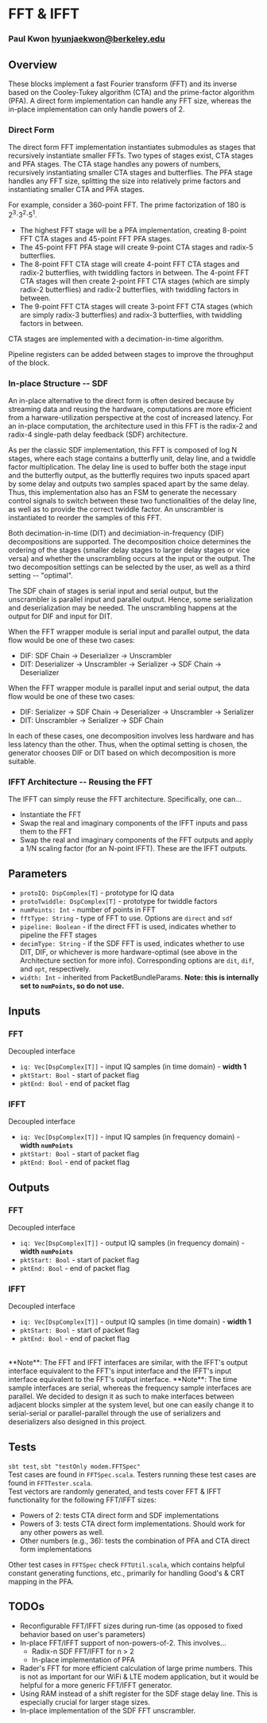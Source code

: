 # FFT & IFFT
### Paul Kwon <hyunjaekwon@berkeley.edu>

## Overview
These blocks implement a fast Fourier transform (FFT) and its inverse based on the Cooley-Tukey algorithm (CTA) and the prime-factor algorithm (PFA). A direct form implementation can handle any FFT size, whereas the in-place implementation can only handle powers of 2.

### Direct Form
The direct form FFT implementation instantiates submodules as stages that recursively instantiate smaller FFTs. Two types of stages exist, CTA stages and PFA stages. The CTA stage handles any powers of numbers, recursively instantiating smaller CTA stages and butterflies. The PFA stage handles any FFT size, splitting the size into relatively prime factors and instantiating smaller CTA and PFA stages.

For example, consider a 360-point FFT. The prime factorization of 180 is 2<sup>3</sup>&sdot;3<sup>2</sup>&sdot;5<sup>1</sup>.

- The highest FFT stage will be a PFA implementation, creating 8-point FFT CTA stages and 45-point FFT PFA stages.
- The 45-point FFT PFA stage will create 9-point CTA stages and radix-5 butterflies.
- The 8-point FFT CTA stage will create 4-point FFT CTA stages and radix-2 butterflies, with twiddling factors in between. The 4-point FFT CTA stages will then create 2-point FFT CTA stages (which are simply radix-2 butterflies) and radix-2 butterflies, with twiddling factors in between.
- The 9-point FFT CTA stages will create 3-point FFT CTA stages (which are simply radix-3 butterflies) and radix-3 butterflies, with twiddling factors in between.

CTA stages are implemented with a decimation-in-time algorithm.

Pipeline registers can be added between stages to improve the throughput of the block.

### In-place Structure -- SDF
An in-place alternative to the direct form is often desired because by streaming data and reusing the hardware, computations are more efficient from a harware-utilization perspective at the cost of increased latency. For an in-place computation, the architecture used in this FFT is the radix-2 and radix-4 single-path delay feedback (SDF) architecture.

As per the classic SDF implementation, this FFT is composed of log N stages, where each stage contains a butterfly unit, delay line, and a twiddle factor multiplication. The delay line is used to buffer both the stage input and the butterfly output, as the butterfly requires two inputs spaced apart by some delay and outputs two samples spaced apart by the same delay. Thus, this implementation also has an FSM to generate the necessary control signals to switch between these two functionalities of the delay line, as well as to provide the correct twiddle factor. An unscrambler is instantiated to reorder the samples of this FFT.

Both decimation-in-time (DIT) and decimiation-in-frequency (DIF) decompositions are supported. The decomposition choice determines the ordering of the stages (smaller delay stages to larger delay stages or vice versa) and whether the unscrambling occurs at the input or the output. The two decomposition settings can be selected by the user, as well as a third setting -- "optimal".

The SDF chain of stages is serial input and serial output, but the unscrambler is parallel input and parallel output. Hence, some serialization and deserialization may be needed. The unscrambling happens at the output for DIF and input for DIT.

When the FFT wrapper module is serial input and parallel output, the data flow would be one of these two cases:

- DIF: SDF Chain &rarr; Deserializer &rarr; Unscrambler
- DIT: Deserializer &rarr; Unscrambler &rarr; Serializer &rarr; SDF Chain &rarr; Deserializer

When the FFT wrapper module is parallel input and serial output, the data flow would be one of these two cases:

- DIF: Serializer &rarr; SDF Chain &rarr; Deserializer &rarr; Unscrambler &rarr; Serializer
- DIT: Unscrambler &rarr; Serializer &rarr; SDF Chain

In each of these cases, one decomposition involves less hardware and has less latency than the other. Thus, when the optimal setting is chosen, the generator chooses DIF or DIT based on which decomposition is more suitable.

### IFFT Architecture -- Reusing the FFT
The IFFT can simply reuse the FFT architecture. Specifically, one can...

- Instantiate the FFT
- Swap the real and imaginary components of the IFFT inputs and pass them to the FFT
- Swap the real and imaginary components of the FFT outputs and apply a 1/N scaling factor (for an N-point IFFT). These are the IFFT outputs.

## Parameters
- `protoIQ: DspComplex[T]` - prototype for IQ data
- `protoTwiddle: DspComplex[T]` - prototype for twiddle factors
- `numPoints: Int` - number of points in FFT
- `fftType: String` - type of FFT to use. Options are `direct` and `sdf`
- `pipeline: Boolean` - if the direct FFT is used, indicates whether to pipeline the FFT stages
- `decimType: String` - if the SDF FFT is used, indicates whether to use DIT, DIF, or whichever is more hardware-optimal (see above in the Architecture section for more info). Corresponding options are `dit`, `dif`, and `opt`, respectively.
- `width: Int` - inherited from PacketBundleParams. **Note: this is internally set to `numPoints`, so do not use.**

## Inputs
### FFT
Decoupled interface

- `iq: Vec[DspComplex[T]]` - input IQ samples (in time domain) - **width 1**
- `pktStart: Bool` - start of packet flag
- `pktEnd: Bool` - end of packet flag

### IFFT
Decoupled interface

- `iq: Vec[DspComplex[T]]` - input IQ samples (in frequency domain) - **width `numPoints`**
- `pktStart: Bool` - start of packet flag
- `pktEnd: Bool` - end of packet flag

## Outputs
### FFT
Decoupled interface

- `iq: Vec[DspComplex[T]]` - output IQ samples (in frequency domain) - **width `numPoints`**
- `pktStart: Bool` - start of packet flag
- `pktEnd: Bool` - end of packet flag

### IFFT
Decoupled interface

- `iq: Vec[DspComplex[T]]` - output IQ samples (in time domain) - **width 1**
- `pktStart: Bool` - start of packet flag
- `pktEnd: Bool` - end of packet flag

<br/>
**Note**: The FFT and IFFT interfaces are similar, with the IFFT's output interface equivalent to the FFT's input interface and the IFFT's input interface equivalent to the FFT's output interface.  
**Note**: The time sample interfaces are serial, whereas the frequency sample interfaces are parallel. We decided to design it as such to make interfaces between adjacent blocks simpler at the system level, but one can easily change it to serial-serial or parallel-parallel through the use of serializers and deserializers also designed in this project.

## Tests
`sbt test`, `sbt "testOnly modem.FFTSpec"`  
Test cases are found in `FFTSpec.scala`. Testers running these test cases are found in `FFTTester.scala`.  
Test vectors are randomly generated, and tests cover FFT & IFFT functionality for the following FFT/IFFT sizes:

- Powers of 2: tests CTA direct form and SDF implementations
- Powers of 3: tests CTA direct form implementations. Should work for any other powers as well.
- Other numbers (e.g., 36): tests the combination of PFA and CTA direct form implementations

Other test cases in `FFTSpec` check `FFTUtil.scala`, which contains helpful constant generating functions, etc., primarily for handling Good's & CRT mapping in the PFA.

## TODOs
- Reconfigurable FFT/IFFT sizes during run-time (as opposed to fixed behavior based on user's parameters)
- In-place FFT/IFFT support of non-powers-of-2. This involves...
    - Radix-n SDF FFT/IFFT for n > 2
    - In-place implementation of PFA
- Rader's FFT for more efficient calculation of large prime numbers. This is not as important for our WiFi & LTE modem application, but it would be helpful for a more generic FFT/IFFT generator.
- Using RAM instead of a shift register for the SDF stage delay line. This is especially crucial for larger stage sizes.
- In-place implementation of the SDF FFT unscrambler.
